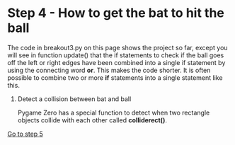 # Step 4 - How to get the bat to hit the ball

The code in breakout3.py on this page shows the project so far, except you will see in function update() that the if statements to check if the ball goes off the left or right edges have been combined into a single if statement by using the connecting word **or**. This makes the code shorter. It is often possible to combine two or more **if** statements into a single statement like this.

1. Detect a collision between bat and ball

   Pygame Zero has a special function to detect when two rectangle objects collide with each other called **colliderect()**.


[Go to step 5](../step04-add_sounds)